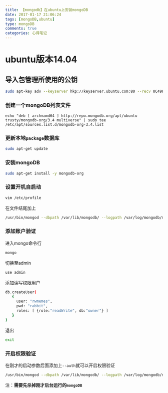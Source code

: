 ```yaml
---
title: 【mongodb】在ubuntu上安装mongoDB
date: 2017-01-17 21:06:24
tags: [mongoDB,ubuntu]
type: mongoDB
comments: true
categories: 心得笔记
---
```

# ubuntu版本14.04

## 导入包管理所使用的公钥
```bash
sudo apt-key adv --keyserver hkp://keyserver.ubuntu.com:80 --recv 0C49F3730359A14518585931BC711F9BA15703C6
```
### 创建一个mongoDB列表文件
```
echo "deb [ arch=amd64 ] http://repo.mongodb.org/apt/ubuntu trusty/mongodb-org/3.4 multiverse" | sudo tee /etc/apt/sources.list.d/mongodb-org-3.4.list
```
### 更新本地`package`数据库
```bash
sudo apt-get update
```

### 安装mongoDB
```bash
sudo apt-get install -y mongodb-org
```

### 设置开机自启动
```bash
vim /etc/profile
```
在文件结尾加上
```bash
/usr/bin/mongod --dbpath /var/lib/mongodb/ --logpath /var/log/mongodb/mongodb.log --logappend  &
```

### 添加账户验证
进入mongo命令行
```bash
mongo
```
切换至admin
```bash
use admin
```
添加读写权限用户
```bash
db.createUser(
   {
     user: "rwmemes",
     pwd: "rabbit",
     roles: [ {role:"readWrite", db:"owner"} ]
   }
)
```
退出
```bash
exit
```
### 开启权限验证
在刚才的启动参数后面添加上`--auth`就可以开启权限验证
```bash
/usr/bin/mongod --dbpath /var/lib/mongodb/ --logpath /var/log/mongodb/mongodb.log --logappend  &
```
注：**需要先杀掉刚才后台运行的`mongoDB`**
